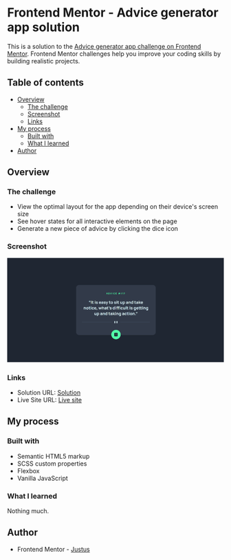 # Frontend Mentor - Advice generator app solution

This is a solution to the [Advice generator app challenge on Frontend Mentor](https://www.frontendmentor.io/challenges/advice-generator-app-QdUG-13db). Frontend Mentor challenges help you improve your coding skills by building realistic projects.

## Table of contents

- [Overview](#overview)
  - [The challenge](#the-challenge)
  - [Screenshot](#screenshot)
  - [Links](#links)
- [My process](#my-process)
  - [Built with](#built-with)
  - [What I learned](#what-i-learned)
- [Author](#author)

## Overview

### The challenge

- View the optimal layout for the app depending on their device's screen size
- See hover states for all interactive elements on the page
- Generate a new piece of advice by clicking the dice icon

### Screenshot

![Solution](./Screenshot.png)

### Links

- Solution URL: [Solution]()
- Live Site URL: [Live site](https://robertjuszczynski.github.io/frontend-mentor-advice-generator-app/)

## My process

### Built with

- Semantic HTML5 markup
- SCSS custom properties
- Flexbox
- Vanilla JavaScript

### What I learned

Nothing much.

## Author

- Frontend Mentor - [Justus](https://www.frontendmentor.io/profile/AMADEUSZRB)
